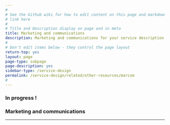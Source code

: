 ```yaml
---
#
# See the Github wiki for how to edit content on this page and markdown styles you can use:
# link here
#
# Title and Description display on page and in meta
title: Marketing and communications
description: Marketing and communications for your service description.
#
# Don't edit items below - they control the page layout
return-top: yes
layout: page
page-type: subpage
page-description: yes
sidebar-type: /service-design
permalink: /service-design/related/other-resources/marcom
#
---
```


### In progress !

### Marketing and communications

<!--
OTHER BITS
**Designers and Writers**

* How might VA promote the new service? Are there other VA websites where a callout would make sense?
* Does the solution suggest a need for a new design pattern?


**Developers**
* Does the order of the screens mean any changes to schema or suggest difficult data handling?
* If users need to upload something, how will the uploaded information be stored/sent?
* Can you submit structured data directly? Or do you need to create a PDF for submission? Both?
* Are any required backend services frequently (or predictably) unavailable? What kind of messaging to the user will you need?
-->

<hr>
